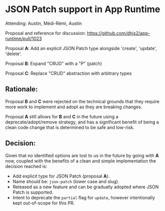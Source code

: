 # JSON Patch support in App Runtime

Attending: Austin, Médi-Rémi, Austin

Proposal and reference for discussion: https://github.com/dhis2/app-runtime/pull/1023

Proposal **A**: Add an explicit JSON Patch type alongside 'create', 'update', 'delete'.

Proposal **B**: Expand "CRUD" with a "P" (patch)

Proposal **C**: Replace "CRUD" abstraction with arbitrary types

## Rationale:

Proposal **B** and **C** were rejected on the technical grounds that they require more work to implement and
adopt as they are breaking changes.

Proposal **A** still allows for **B** and **C** in the future using a deprecate/adopt/remove strategy, and
has a significant benefit of being a clean code change that is determined to be safe and low-risk.

## Decision:

Given that no identified options are lost to us in the future by going with **A** now, coupled with the
benefits of a clean and simple implementation the decision reached is:

- Add explicit type for JSON Patch (proposal **A**).
- Name should be: `json-patch` (lower case and slug).
- Released as a new feature and can be gradually adopted where JSON Patch is supported.
- Intent to deprecate the `partial` flag for `update`, however intentionally kept out-of-scope for this PR.
